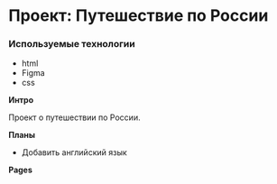 # Проект: Путешествие по России

### Используемые технологии
* html
* Figma
* css

**Интро**

Проект о путешествии по России.

**Планы**

* Добавить английский язык

**Pages**

